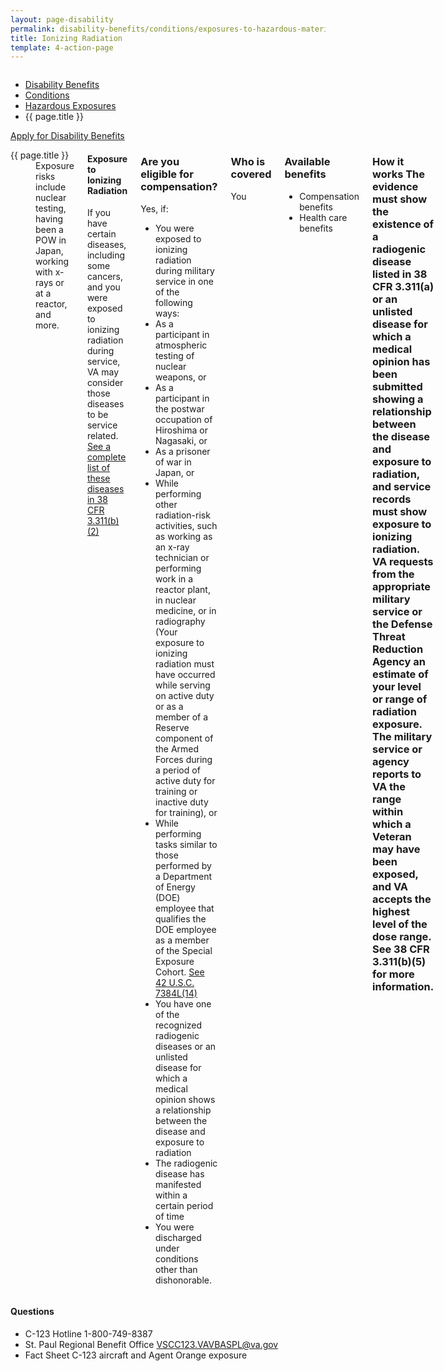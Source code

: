 ```yaml
---
layout: page-disability
permalink: disability-benefits/conditions/exposures-to-hazardous-materials/ionizing-radiation/index.html
title: Ionizing Radiation
template: 4-action-page
---
```


<div class="splash" markdown="0">
<div class="row" markdown="0">
<div class="small-12 columns" markdown="0">

<ul class="breadcrumbs" role="menubar" aria-label="Primary">
<li class="parent"><a href="{{ site.url }}/disability-benefits/">Disability Benefits</a></li>
<li class="parent"><a href="{{ site.url }}/disability-benefits/conditions/">Conditions</a></li>
<li class="parent"><a href="{{ site.url }}/disability-benefits/conditions/exposures-to-hazardous-materials/">Hazardous Exposures</a></li>
<li class="active">{{ page.title }}</li>
</ul>

</div>
</div>
</div>

<div class="main" role="main" markdown="0">

<div class="action-bar">
  <div class="row">
    <div class="small-12 columns">
      <a class="usa-button-primary" href="{{ site.url}}/disability-benefits/get/">Apply for Disability Benefits</a>
    </div>
  </div>  
</div>

<div class="section one" markdown="0">
<div class="primary" markdown="0">
<div class="row" markdown="0">
<div class="small-12 medium-8 columns">

<dl class="panel-list plain">
<dt>{{ page.title }}</dt>
<dd>Exposure risks include nuclear testing, having been a POW in Japan, working with x-rays or at a reactor, and more.</dd>
</dl>

<div class="call-out" markdown="1">

#### Exposure to Ionizing Radiation

If you have certain diseases, including some cancers, and you were exposed to ionizing radiation during service, VA may consider those diseases to be service related. [See a complete list of these diseases in 38 CFR 3.311(b)(2)](http://www.ecfr.gov/cgi-bin/text-idx?c=ecfr&sid=39c7e367a71c8efc570650851b266303&rgn=div5&view=text&node=38:1.0.1.1.4&idno=38#38:1.0.1.1.4.1.66.119)

</div>

<div class="call-out" markdown="1">

### Are you eligible for compensation?

Yes, if:

-	You were exposed to ionizing radiation during military service in one of the following ways:
-	As a participant in atmospheric testing of nuclear weapons, or
-	As a participant in the postwar occupation of Hiroshima or Nagasaki, or
-	As a prisoner of war in Japan, or
-	While performing other radiation-risk activities, such as working as an x-ray technician or performing work in a reactor plant, in nuclear medicine, or in radiography (Your exposure to ionizing radiation must have occurred while serving on active duty or as a member of a Reserve component of the Armed Forces during a period of active duty for training or inactive duty for training), or
- 	While performing tasks similar to those performed by a Department of Energy (DOE) employee that qualifies the DOE employee as a member of the Special Exposure Cohort. [See 42 U.S.C. 7384L(14)](https://www.law.cornell.edu/uscode/text/42/7384l)
-	You have one of the recognized radiogenic diseases or an unlisted disease for which a medical opinion shows a relationship between the disease and exposure to radiation
-	The radiogenic disease has manifested within a certain period of time  
-	You were discharged under conditions other than dishonorable.

</div>

<div class="call-out" markdown="1">

### Who is covered

You

</div>

<div class="call-out" markdown="1">

### Available benefits

-	Compensation benefits
-	Health care benefits

</div>

<div class="call-out" markdown="1">

### How it works The evidence must show the existence of a radiogenic disease listed in 38 CFR 3.311(a) or an unlisted disease for which a medical opinion has been submitted showing a relationship between the disease and exposure to radiation, and service records must show exposure to ionizing radiation. VA requests from the appropriate military service or the Defense Threat Reduction Agency an estimate of your level or range of radiation exposure. The military service or agency reports to VA the range within which a Veteran may have been exposed, and VA accepts the highest level of the dose range. See 38 CFR 3.311(b)(5) for more information.

</div>

</div>

<div class="small-12 medium-4 columns" markdown="0">
<div markdown="0">

<h4 class="highlight">Questions</h4>

<ul class="plain">

<li>
C-123 Hotline
<span class="tel">1-800-749-8387</span>
</li>

<li>
St. Paul Regional Benefit Office
<a href="mailto:VSCC123.VAVBASPL@va.gov">VSCC123.VAVBASPL@va.gov</a>
</li>

<li>
Fact Sheet
C-123 aircraft and Agent Orange exposure
</li>
</ul>
</div>
</div>

</div>
</div>


</div>

</div>

